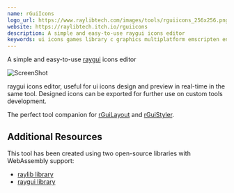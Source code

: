 ```yaml
---
name: rGuiIcons
logo_url: https://www.raylibtech.com/images/tools/rguiicons_256x256.png
website: https://raylibtech.itch.io/rguiicons
description: A simple and easy-to-use raygui icons editor
keywords: ui icons games library c graphics multiplatform emscripten enjoy
---
```


A simple and easy-to-use [raygui](https://github.com/raysan5/raygui) icons editor

![ScreenShot](https://www.raylibtech.com/images/tools/rguiicons_shot01.png)

raygui icons editor, useful for ui icons design and preview in real-time in the same tool. Designed icons can be exported for further use on custom tools development.

The perfect tool companion for [rGuiLayout](https://raylibtech.itch.io/rguilayout) and [rGuiStyler](https://raylibtech.itch.io/rguistyler).

## Additional Resources

This tool has been created using two open-source libraries with WebAssembly support:

- [raylib library](https://www.raylib.com)
- [raygui library](https://github.com/raysan5/raygui)
